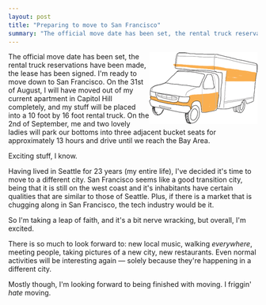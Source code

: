 ```yaml
---
layout: post
title: "Preparing to move to San Francisco"
summary: "The official move date has been set, the rental truck reservations have been made, the lease has been signed."
---
```


<img style="float: right;" src="/images/uhaul.gif" alt="Beautiful Drawing of a uhaul that I did in 2010. Wow."/>

The official move date has been set, the rental truck reservations have been made, the lease has been signed. I'm ready to move down to San Francisco. On the 31st of August, I will have moved out of my current apartment in Capitol Hill completely, and my stuff will be placed into a 10 foot by 16 foot rental truck. On the 2nd of September, me and two lovely ladies will park our bottoms into three adjacent bucket seats for approximately 13 hours and drive until we reach the Bay Area.

Exciting stuff, I know.

Having lived in Seattle for 23 years (my entire life), I've decided it's time to move to a different city. San Francisco seems like a good transition city, being that it is still on the west coast and it's inhabitants have certain qualities that are similar to those of Seattle. Plus, if there is a market that is chugging along in San Francisco, the tech industry would be it.

So I'm taking a leap of faith, and it's a bit nerve wracking, but overall, I'm excited.

There is so much to look forward to: new local music, walking _everywhere_, meeting people, taking pictures of a new city, new restaurants. Even normal activities will be interesting again — solely because they're happening in a different city.

Mostly though, I'm looking forward to being finished with moving. I friggin' _hate_ moving.

[game]: http://hjhart.com/projects/hot/index.php "100 coins game developed for Hot Shot"
[greasemonkey]: http://hjhart.com/portfolio.php?id=cra "Grease Monkey Script for craigslist"
[hundred]: http://www.7x7.com/eat-drink/2010-big-eat-sf-100-things-try-you-die "100 things to try before you die by 7x7"


